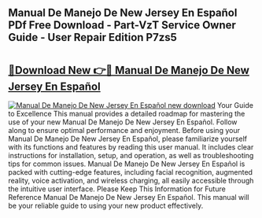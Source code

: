 ## Manual De Manejo De New Jersey En Español PDf Free Download - Part-VzT Service Owner Guide - User Repair Edition P7zs5

# <h2><a href="http://bc41462.oget.top/?id=Manual+De+Manejo+De+New+Jersey+En+Espa%c3%b1ol">🔗Download New 👉🔴 Manual De Manejo De New Jersey En Español</a></h2>

[![Manual De Manejo De New Jersey En Español new download](https://i.imgur.com/5g1atiW.png)](http://bc41462.oget.top/?id=Manual+De+Manejo+De+New+Jersey+En+Espa%c3%b1ol)
Your Guide to Excellence This manual provides a detailed roadmap for mastering the use of your new Manual De Manejo De New Jersey En Español. Follow along to ensure optimal performance and enjoyment. Before using your Manual De Manejo De New Jersey En Español, please familiarize yourself with its functions and features by reading this user manual. It includes clear instructions for installation, setup, and operation, as well as troubleshooting tips for common issues. Manual De Manejo De New Jersey En Español is packed with cutting-edge features, including facial recognition, augmented reality, voice activation, and wireless charging, all easily accessible through the intuitive user interface. Please Keep This Information for Future Reference Manual De Manejo De New Jersey En Español. This manual will be your reliable guide to using your new product effectively.
